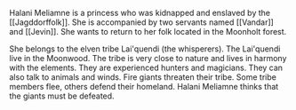 Halani Meliamne is a princess who was kidnapped and enslaved by the [[Jagddorffolk]]. She is accompanied by two servants named [[Vandar]] and [[Jevin]]. She wants to return to her folk located in the Moonholt forest.

She belongs to the elven tribe Lai'quendi (the whisperers). The Lai'quendi live in the Moonwood. The tribe is very close to nature and lives in harmony with the elements. They are experienced hunters and magicians. They can also talk to animals and winds.
Fire giants threaten their tribe. Some tribe members flee, others defend their homeland. Halani Meliamne thinks that the giants must be defeated.